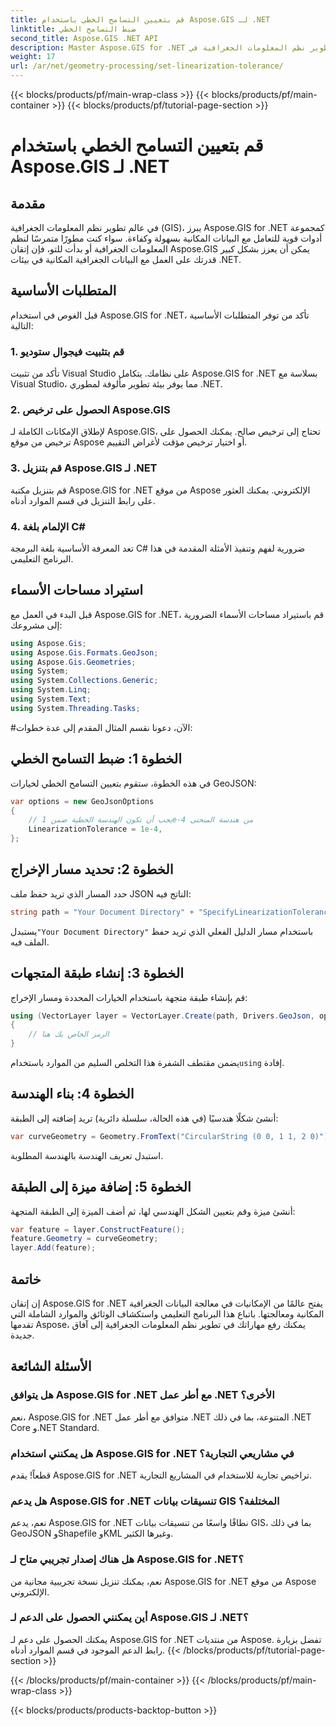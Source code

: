 ```yaml
---
title: قم بتعيين التسامح الخطي باستخدام Aspose.GIS لـ .NET
linktitle: ضبط التسامح الخطي
second_title: Aspose.GIS .NET API
description: Master Aspose.GIS for .NET للتعامل مع البيانات الجغرافية المكانية دون عناء. اتبع هذا البرنامج التعليمي خطوة بخطوة واطلق العنان للإمكانات الكاملة لتطوير نظم المعلومات الجغرافية في .NET.
weight: 17
url: /ar/net/geometry-processing/set-linearization-tolerance/
---
```


{{< blocks/products/pf/main-wrap-class >}}
{{< blocks/products/pf/main-container >}}
{{< blocks/products/pf/tutorial-page-section >}}

# قم بتعيين التسامح الخطي باستخدام Aspose.GIS لـ .NET

## مقدمة
في عالم تطوير نظم المعلومات الجغرافية (GIS)، يبرز Aspose.GIS for .NET كمجموعة أدوات قوية للتعامل مع البيانات المكانية بسهولة وكفاءة. سواء كنت مطورًا متمرسًا لنظم المعلومات الجغرافية أو بدأت للتو، فإن إتقان Aspose.GIS يمكن أن يعزز بشكل كبير قدرتك على العمل مع البيانات الجغرافية المكانية في بيئات .NET.
## المتطلبات الأساسية
قبل الغوص في استخدام Aspose.GIS for .NET، تأكد من توفر المتطلبات الأساسية التالية:
### 1. قم بتثبيت فيجوال ستوديو
تأكد من تثبيت Visual Studio على نظامك. يتكامل Aspose.GIS for .NET بسلاسة مع Visual Studio، مما يوفر بيئة تطوير مألوفة لمطوري .NET.
### 2. الحصول على ترخيص Aspose.GIS
لإطلاق الإمكانات الكاملة لـ Aspose.GIS، تحتاج إلى ترخيص صالح. يمكنك الحصول على ترخيص من موقع Aspose أو اختيار ترخيص مؤقت لأغراض التقييم.
### 3. قم بتنزيل Aspose.GIS لـ .NET
قم بتنزيل مكتبة Aspose.GIS for .NET من موقع Aspose الإلكتروني. يمكنك العثور على رابط التنزيل في قسم الموارد أدناه.
### 4. الإلمام بلغة C#
تعد المعرفة الأساسية بلغة البرمجة C# ضرورية لفهم وتنفيذ الأمثلة المقدمة في هذا البرنامج التعليمي.

## استيراد مساحات الأسماء
قبل البدء في العمل مع Aspose.GIS for .NET، قم باستيراد مساحات الأسماء الضرورية إلى مشروعك:
```csharp
using Aspose.Gis;
using Aspose.Gis.Formats.GeoJson;
using Aspose.Gis.Geometries;
using System;
using System.Collections.Generic;
using System.Linq;
using System.Text;
using System.Threading.Tasks;
```
#الآن، دعونا نقسم المثال المقدم إلى عدة خطوات:
## الخطوة 1: ضبط التسامح الخطي
في هذه الخطوة، ستقوم بتعيين التسامح الخطي لخيارات GeoJSON:
```csharp
var options = new GeoJsonOptions
{
    // يجب أن تكون الهندسة الخطية ضمن 1e-4 من هندسة المنحنى
    LinearizationTolerance = 1e-4,
};
```
## الخطوة 2: تحديد مسار الإخراج
حدد المسار الذي تريد حفظ ملف JSON الناتج فيه:
```csharp
string path = "Your Document Directory" + "SpecifyLinearizationTolerance_out.json";
```
 يستبدل`"Your Document Directory"` باستخدام مسار الدليل الفعلي الذي تريد حفظ الملف فيه.
## الخطوة 3: إنشاء طبقة المتجهات
قم بإنشاء طبقة متجهة باستخدام الخيارات المحددة ومسار الإخراج:
```csharp
using (VectorLayer layer = VectorLayer.Create(path, Drivers.GeoJson, options))
{
    // الرمز الخاص بك هنا
}
```
 يضمن مقتطف الشفرة هذا التخلص السليم من الموارد باستخدام`using` إفادة.
## الخطوة 4: بناء الهندسة
أنشئ شكلًا هندسيًا (في هذه الحالة، سلسلة دائرية) تريد إضافته إلى الطبقة:
```csharp
var curveGeometry = Geometry.FromText("CircularString (0 0, 1 1, 2 0)");
```
استبدل تعريف الهندسة بالهندسة المطلوبة.
## الخطوة 5: إضافة ميزة إلى الطبقة
أنشئ ميزة وقم بتعيين الشكل الهندسي لها، ثم أضف الميزة إلى الطبقة المتجهة:
```csharp
var feature = layer.ConstructFeature();
feature.Geometry = curveGeometry;
layer.Add(feature);
```

## خاتمة
إن إتقان Aspose.GIS for .NET يفتح عالمًا من الإمكانيات في معالجة البيانات الجغرافية المكانية ومعالجتها. باتباع هذا البرنامج التعليمي واستكشاف الوثائق والموارد الشاملة التي تقدمها Aspose، يمكنك رفع مهاراتك في تطوير نظم المعلومات الجغرافية إلى آفاق جديدة.
## الأسئلة الشائعة
### هل يتوافق Aspose.GIS for .NET مع أطر عمل .NET الأخرى؟
نعم، Aspose.GIS for .NET متوافق مع أطر عمل .NET المتنوعة، بما في ذلك .NET Core و.NET Standard.
### هل يمكنني استخدام Aspose.GIS for .NET في مشاريعي التجارية؟
قطعاً! يقدم Aspose.GIS for .NET تراخيص تجارية للاستخدام في المشاريع التجارية.
### هل يدعم Aspose.GIS for .NET تنسيقات بيانات GIS المختلفة؟
نعم، يدعم Aspose.GIS for .NET نطاقًا واسعًا من تنسيقات بيانات GIS، بما في ذلك GeoJSON وShapefile وKML وغيرها الكثير.
### هل هناك إصدار تجريبي متاح لـ Aspose.GIS for .NET؟
نعم، يمكنك تنزيل نسخة تجريبية مجانية من Aspose.GIS for .NET من موقع Aspose الإلكتروني.
### أين يمكنني الحصول على الدعم لـ Aspose.GIS لـ .NET؟
يمكنك الحصول على دعم لـ Aspose.GIS for .NET من منتديات Aspose. تفضل بزيارة رابط الدعم الموجود في قسم الموارد أدناه.
{{< /blocks/products/pf/tutorial-page-section >}}

{{< /blocks/products/pf/main-container >}}
{{< /blocks/products/pf/main-wrap-class >}}

{{< blocks/products/products-backtop-button >}}
